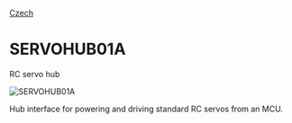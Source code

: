 
[Czech](./README.cs.md)
<!--- module --->
# SERVOHUB01A
<!--- Emodule --->

<!--- subtitle --->RC servo hub<!--- Esubtitle --->

![SERVOHUB01A](/doc/img/SERVOHUB01A_top_big.jpg)

<!--- description --->Hub interface for powering and driving standard RC servos from an MCU.<!--- Edescription --->
            